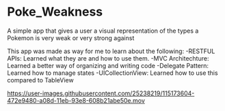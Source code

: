 # Poke_Weakness
A simple app that gives a user a visual representation of the types a Pokemon is very weak or very strong against

This app was made as way for me to learn about the following:
  -RESTFUL APIs: Learned what they are and how to use them.
  -MVC Architechture: Learned a better way of organizing and writing code
  -Delegate Pattern: Learned how to manage states
  -UICollectionView: Learned how to use this compared to TableView


https://user-images.githubusercontent.com/25238219/115173604-472e9480-a08d-11eb-93e8-608b21abe50e.mov

